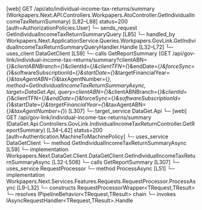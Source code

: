 [web] GET /api/ato/individual-income-tax-returns/summary  (Workpapers.Next.API.Controllers.Workpapers.AtoController.GetIndividualIncomeTaxReturnSummary)  [L82–L88] status=200 [auth=AuthorizationPolicies.User]
  └─ sends_request GetIndividualIncomeTaxReturnSummaryQuery [L85]
    └─ handled_by Workpapers.Next.ApplicationService.Queries.Workpapers.GovLink.GetIndividualIncomeTaxReturnSummaryQueryHandler.Handle [L32–L72]
      └─ uses_client DataGetClient [L59]
        └─ calls GetReportSummary (GET /api/gov-link/individual-income-tax-returns/summary?clientABN={*}&clientABNBranch={*}&clientId={*}&clientTFN={*}&endDate={*}&forceSync={*}&softwareSubscriptionId={*}&startDate={*}&targetFinancialYear={*}&taxAgentABN={*}&taxAgentNumber={*}, method=GetIndividualIncomeTaxReturnSummaryAsync, target=DataGet.Api, query=clientABN={*}&clientABNBranch={*}&clientId={*}&clientTFN={*}&endDate={*}&forceSync={*}&softwareSubscriptionId={*}&startDate={*}&targetFinancialYear={*}&taxAgentABN={*}&taxAgentNumber={*}) [L307]
          └─ target_service DataGet.Api
            └─ [web] GET /api/gov-link/individual-income-tax-returns/summary  (DataGet.Api.Controllers.GovLink.IndividualIncomeTaxReturnController.GetReportSummary)  [L34–L42] status=200 [auth=Authentication.MachineToMachinePolicy]
      └─ uses_service DataGetClient
        └─ method GetIndividualIncomeTaxReturnSummaryAsync [L59]
          └─ implementation Workpapers.Next.DataGet.Client.DataGetClient.GetIndividualIncomeTaxReturnSummaryAsync [L32-L506]
            └─ calls GetReportSummary [L307]
      └─ uses_service RequestProcessor
        └─ method ProcessAsync [L51]
          └─ implementation Workpapers.Next.Services.Features.Requests.RequestProcessor.ProcessAsync [L9-L32]
            └─ constructs RequestProcessorWrapper<TRequest,TResult>
            └─ resolves IPipelineBehavior<TRequest,TResult> chain
            └─ invokes IAsyncRequestHandler<TRequest,TResult>.Handle

